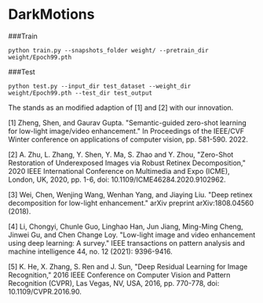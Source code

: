 # DarkMotions

###Train
```
python train.py --snapshots_folder weight/ --pretrain_dir weight/Epoch99.pth
```

###Test
```
python test.py --input_dir test_dataset --weight_dir weight/Epoch99.pth --test_dir test_output
```

The stands as an modified adaption of [1] and [2] with our innovation.

[1] Zheng, Shen, and Gaurav Gupta. "Semantic-guided zero-shot learning for low-light image/video enhancement." In Proceedings of the IEEE/CVF Winter conference on applications of computer vision, pp. 581-590. 2022.

[2] A. Zhu, L. Zhang, Y. Shen, Y. Ma, S. Zhao and Y. Zhou, "Zero-Shot Restoration of Underexposed Images via Robust Retinex Decomposition," 2020 IEEE International Conference on Multimedia and Expo (ICME), London, UK, 2020, pp. 1-6, doi: 10.1109/ICME46284.2020.9102962.

[3] Wei, Chen, Wenjing Wang, Wenhan Yang, and Jiaying Liu. "Deep retinex decomposition for low-light enhancement." arXiv preprint arXiv:1808.04560 (2018).

[4] Li, Chongyi, Chunle Guo, Linghao Han, Jun Jiang, Ming-Ming Cheng, Jinwei Gu, and Chen Change Loy. "Low-light image and video enhancement using deep learning: A survey." IEEE transactions on pattern analysis and machine intelligence 44, no. 12 (2021): 9396-9416.

[5] K. He, X. Zhang, S. Ren and J. Sun, "Deep Residual Learning for Image Recognition," 2016 IEEE Conference on Computer Vision and Pattern Recognition (CVPR), Las Vegas, NV, USA, 2016, pp. 770-778, doi: 10.1109/CVPR.2016.90.
